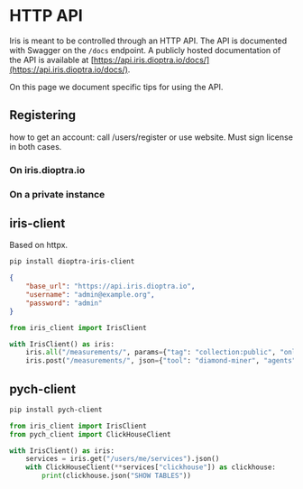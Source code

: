 # HTTP API

Iris is meant to be controlled through an HTTP API.
The API is documented with Swagger on the `/docs` endpoint.
A publicly hosted documentation of the API is available at [https://api.iris.dioptra.io/docs/](https://api.iris.dioptra.io/docs/).

On this page we document specific tips for using the API.


## Registering

how to get an account: call /users/register or use website.
Must sign license in both cases.

### On iris.dioptra.io

### On a private instance

## iris-client

Based on httpx.

```bash
pip install dioptra-iris-client
```

```json title="~/.config/iris/credentials.json"
{
    "base_url": "https://api.iris.dioptra.io",
    "username": "admin@example.org",
    "password": "admin"
}
```

```python
from iris_client import IrisClient

with IrisClient() as iris:
    iris.all("/measurements/", params={"tag": "collection:public", "only_mine": False})
    iris.post("/measurements/", json={"tool": "diamond-miner", "agents": "..."})
```

## pych-client

```bash
pip install pych-client
```

```python
from iris_client import IrisClient
from pych_client import ClickHouseClient

with IrisClient() as iris:
    services = iris.get("/users/me/services").json()
    with ClickHouseClient(**services["clickhouse"]) as clickhouse:
        print(clickhouse.json("SHOW TABLES"))

```
